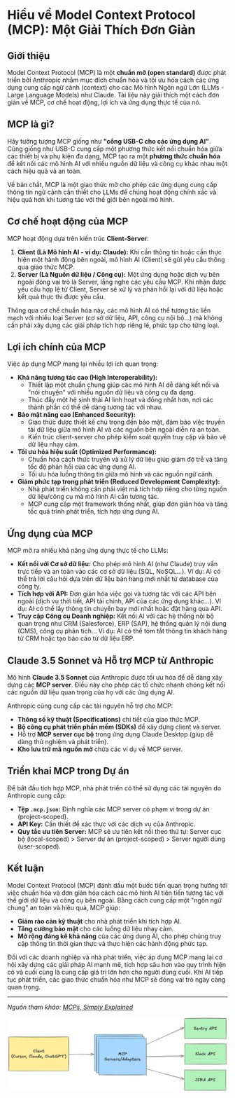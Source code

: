 # Hiểu về Model Context Protocol (MCP): Một Giải Thích Đơn Giản

## Giới thiệu

Model Context Protocol (MCP) là một **chuẩn mở (open standard)** được phát triển bởi Anthropic nhằm mục đích chuẩn hóa và tối ưu hóa cách các ứng dụng cung cấp ngữ cảnh (context) cho các Mô hình Ngôn ngữ Lớn (LLMs - Large Language Models) như Claude. Tài liệu này giải thích một cách đơn giản về MCP, cơ chế hoạt động, lợi ích và ứng dụng thực tế của nó.

## MCP là gì?

Hãy tưởng tượng MCP giống như **"cổng USB-C cho các ứng dụng AI"**. Cũng giống như USB-C cung cấp một phương thức kết nối chuẩn hóa giữa các thiết bị và phụ kiện đa dạng, MCP tạo ra một **phương thức chuẩn hóa** để kết nối các mô hình AI với nhiều nguồn dữ liệu và công cụ khác nhau một cách hiệu quả và an toàn.

Về bản chất, MCP là một giao thức mở cho phép các ứng dụng cung cấp thông tin ngữ cảnh cần thiết cho LLMs để chúng hoạt động chính xác và hiệu quả hơn khi tương tác với thế giới bên ngoài mô hình.

## Cơ chế hoạt động của MCP

MCP hoạt động dựa trên kiến trúc **Client-Server**:

1.  **Client (Là Mô hình AI - ví dụ: Claude):** Khi cần thông tin hoặc cần thực hiện một hành động bên ngoài, mô hình AI (Client) sẽ gửi yêu cầu thông qua giao thức MCP.
2.  **Server (Là Nguồn dữ liệu / Công cụ):** Một ứng dụng hoặc dịch vụ bên ngoài đóng vai trò là Server, lắng nghe các yêu cầu MCP. Khi nhận được yêu cầu hợp lệ từ Client, Server sẽ xử lý và phản hồi lại với dữ liệu hoặc kết quả thực thi được yêu cầu.

Thông qua cơ chế chuẩn hóa này, các mô hình AI có thể tương tác liền mạch với nhiều loại Server (cơ sở dữ liệu, API, công cụ nội bộ...) mà không cần phải xây dựng các giải pháp tích hợp riêng lẻ, phức tạp cho từng loại.

## Lợi ích chính của MCP

Việc áp dụng MCP mang lại nhiều lợi ích quan trọng:

*   **Khả năng tương tác cao (High Interoperability):**
    *   Thiết lập một chuẩn chung giúp các mô hình AI dễ dàng kết nối và "nói chuyện" với nhiều nguồn dữ liệu và công cụ đa dạng.
    *   Thúc đẩy một hệ sinh thái AI linh hoạt và đồng nhất hơn, nơi các thành phần có thể dễ dàng tương tác với nhau.
*   **Bảo mật nâng cao (Enhanced Security):**
    *   Giao thức được thiết kế chú trọng đến bảo mật, đảm bảo việc truyền tải dữ liệu giữa mô hình AI và các nguồn bên ngoài diễn ra an toàn.
    *   Kiến trúc client-server cho phép kiểm soát quyền truy cập và bảo vệ dữ liệu nhạy cảm.
*   **Tối ưu hóa hiệu suất (Optimized Performance):**
    *   Chuẩn hóa cách thức truyền và xử lý dữ liệu giúp giảm độ trễ và tăng tốc độ phản hồi của các ứng dụng AI.
    *   Tối ưu hóa luồng thông tin giữa mô hình và các nguồn ngữ cảnh.
*   **Giảm phức tạp trong phát triển (Reduced Development Complexity):**
    *   Nhà phát triển không cần phải viết mã tích hợp riêng cho từng nguồn dữ liệu/công cụ mà mô hình AI cần tương tác.
    *   MCP cung cấp một framework thống nhất, giúp đơn giản hóa và tăng tốc quá trình phát triển, tích hợp ứng dụng AI.

## Ứng dụng của MCP

MCP mở ra nhiều khả năng ứng dụng thực tế cho LLMs:

*   **Kết nối với Cơ sở dữ liệu:** Cho phép mô hình AI (như Claude) truy vấn trực tiếp và an toàn vào các cơ sở dữ liệu (SQL, NoSQL...). Ví dụ: AI có thể trả lời câu hỏi dựa trên dữ liệu bán hàng mới nhất từ database của công ty.
*   **Tích hợp với API:** Đơn giản hóa việc gọi và tương tác với các API bên ngoài (dịch vụ thời tiết, API tài chính, API của các ứng dụng khác...). Ví dụ: AI có thể lấy thông tin chuyến bay mới nhất hoặc đặt hàng qua API.
*   **Truy cập Công cụ Doanh nghiệp:** Kết nối AI với các hệ thống nội bộ quan trọng như CRM (Salesforce), ERP (SAP), hệ thống quản lý nội dung (CMS), công cụ phân tích... Ví dụ: AI có thể tóm tắt thông tin khách hàng từ CRM hoặc tạo báo cáo từ dữ liệu ERP.

## Claude 3.5 Sonnet và Hỗ trợ MCP từ Anthropic

Mô hình **Claude 3.5 Sonnet** của Anthropic được tối ưu hóa để dễ dàng xây dựng các **MCP server**. Điều này cho phép các tổ chức nhanh chóng kết nối các nguồn dữ liệu quan trọng của họ với các ứng dụng AI.

Anthropic cũng cung cấp các tài nguyên hỗ trợ cho MCP:

*   **Thông số kỹ thuật (Specifications)** chi tiết của giao thức MCP.
*   **Bộ công cụ phát triển phần mềm (SDKs)** để xây dựng client và server.
*   Hỗ trợ **MCP server cục bộ** trong ứng dụng Claude Desktop (giúp dễ dàng thử nghiệm và phát triển).
*   **Kho lưu trữ mã nguồn mở** chứa các ví dụ về MCP server.

## Triển khai MCP trong Dự án

Để bắt đầu tích hợp MCP, nhà phát triển có thể sử dụng các tài nguyên do Anthropic cung cấp:

*   **Tệp `.mcp.json`:** Định nghĩa các MCP server có phạm vi trong dự án (project-scoped).
*   **API Key:** Cần thiết để xác thực với các dịch vụ của Anthropic.
*   **Quy tắc ưu tiên Server:** MCP sẽ ưu tiên kết nối theo thứ tự: Server cục bộ (local-scoped) > Server dự án (project-scoped) > Server người dùng (user-scoped).

## Kết luận

Model Context Protocol (MCP) đánh dấu một bước tiến quan trọng hướng tới việc chuẩn hóa và đơn giản hóa cách các mô hình AI tiên tiến tương tác với thế giới dữ liệu và công cụ bên ngoài. Bằng cách cung cấp một "ngôn ngữ chung" an toàn và hiệu quả, MCP giúp:

*   **Giảm rào cản kỹ thuật** cho nhà phát triển khi tích hợp AI.
*   **Tăng cường bảo mật** cho các luồng dữ liệu nhạy cảm.
*   **Mở rộng đáng kể khả năng** của các ứng dụng AI, cho phép chúng truy cập thông tin thời gian thực và thực hiện các hành động phức tạp.

Đối với các doanh nghiệp và nhà phát triển, việc áp dụng MCP mang lại cơ hội xây dựng các giải pháp AI mạnh mẽ, tích hợp sâu hơn vào quy trình hiện có và cuối cùng là cung cấp giá trị lớn hơn cho người dùng cuối. Khi AI tiếp tục phát triển, các giao thức chuẩn hóa như MCP sẽ đóng vai trò ngày càng quan trọng.

---

*Nguồn tham khảo: [MCPs, Simply Explained](https://read.highgrowthengineer.com/p/mcps-simply-explained)*

![alt text](image.png)